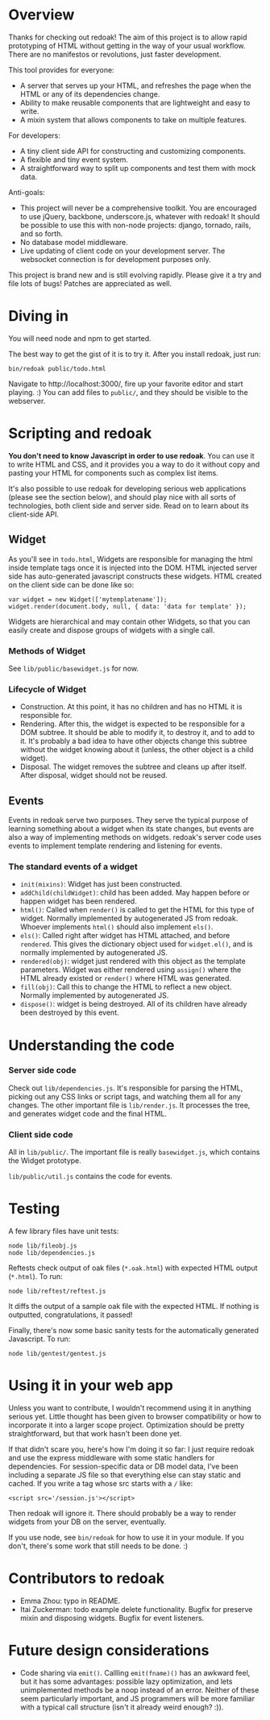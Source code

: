 # Overview

Thanks for checking out redoak! The aim of this project is to allow rapid
prototyping of HTML without getting in the way of your usual workflow.  There
are no manifestos or revolutions, just faster development.

This tool provides for everyone:
- A server that serves up your HTML, and refreshes the page when the HTML or
  any of its dependencies change.
- Ability to make reusable components that are lightweight and easy to write.
- A mixin system that allows components to take on multiple features.

For developers:
- A tiny client side API for constructing and customizing components.
- A flexible and tiny event system.
- A straightforward way to split up components and test them with mock data.

Anti-goals:
- This project will never be a comprehensive toolkit. You are encouraged to use
  jQuery, backbone, underscore.js, whatever with redoak! It should be possible
  to use this with non-node projects: django, tornado, rails, and so forth.
- No database model middleware.
- Live updating of client code on your development server. The websocket
  connection is for development purposes only.

This project is brand new and is still evolving rapidly. Please give it a try
and file lots of bugs! Patches are appreciated as well.

# Diving in

You will need node and npm to get started.

The best way to get the gist of it is to try it. After you install redoak, just
run:

    bin/redoak public/todo.html

Navigate to http://localhost:3000/, fire up your favorite editor and start
playing. :) You can add files to `public/`, and they should be visible to the
webserver.

# Scripting and redoak

__You don't need to know Javascript in order to use redoak__. You can use it to
write HTML and CSS, and it provides you a way to do it without copy and pasting
your HTML for components such as complex list items.

It's also possible to use redoak for developing serious web applications
(please see the section below), and should play nice with all sorts of
technologies, both client side and server side. Read on to learn about its
client-side API.

## Widget

As you'll see in `todo.html`, Widgets are responsible for managing the
html inside template tags once it is injected into the DOM. HTML injected
server side has auto-generated javascript constructs these widgets. HTML
created on the client side can be done like so:

    var widget = new Widget(['mytemplatename']);
    widget.render(document.body, null, { data: 'data for template' });

Widgets are hierarchical and may contain other Widgets, so that you can easily
create and dispose groups of widgets with a single call.

### Methods of Widget

See `lib/public/basewidget.js` for now.

### Lifecycle of Widget

- Construction. At this point, it has no children and has no HTML it is
  responsible for.
- Rendering. After this, the widget is expected to be responsible for a DOM
  subtree. It should be able to modify it, to destroy it, and to add to it.
  It's probably a bad idea to have other objects change this subtree without
  the widget knowing about it (unless, the other object is a child widget).
- Disposal. The widget removes the subtree and cleans up after itself. After
  disposal, widget should not be reused.

## Events

Events in redoak serve two purposes. They serve the typical purpose of learning
something about a widget when its state changes, but events are also a way of
implementing methods on widgets. redoak's server code uses events to implement
template rendering and listening for events.

### The standard events of a widget

- `init(mixins)`: Widget has just been constructed.
- `addChild(childWidget)`: child has been added. May happen before or happen
  widget has been rendered.
- `html()`: Called when `render()` is called to get the HTML for this type of
  widget. Normally implemented by autogenerated JS from redoak. Whoever
  implements `html()` should also implement `els()`.
- `els()`: Called right after widget has HTML attached, and before `rendered`.
  This gives the dictionary object used for `widget.el()`, and is normally
  implemented by autogenerated JS.
- `rendered(obj)`: widget just rendered with this object as the template
  parameters. Widget was either rendered using `assign()` where the HTML
  already existed or `render()` where HTML was generated.
- `fill(obj)`: Call this to change the HTML to reflect a new object.
  Normally implemented by autogenerated JS.
- `dispose()`: widget is being destroyed. All of its children have already been
  destroyed by this event.

# Understanding the code

### Server side code

Check out `lib/dependencies.js`. It's responsible for parsing the HTML, picking
out any CSS links or script tags, and watching them all for any changes. The
other important file is `lib/render.js`. It processes the tree, and generates
widget code and the final HTML.

### Client side code

All in `lib/public/`. The important file is really `basewidget.js`, which
contains the Widget prototype.

`lib/public/util.js` contains the code for events.

# Testing

A few library files have unit tests:

    node lib/fileobj.js
    node lib/dependencies.js

Reftests check output of oak files (`*.oak.html`) with expected HTML output
(`*.html`). To run:

    node lib/reftest/reftest.js

It diffs the output of a sample oak file with the expected HTML. If nothing is
outputted, congratulations, it passed!

Finally, there's now some basic sanity tests for the automatically generated
Javascript. To run:

    node lib/gentest/gentest.js

# Using it in your web app

Unless you want to contribute, I wouldn't recommend using it in anything
serious yet. Little thought has been given to browser compatibility or how to
incorporate it into a larger scope project. Optimization should be pretty
straightforward, but that work hasn't been done yet.

If that didn't scare you, here's how I'm doing it so far: I just require redoak
and use the express middleware with some static handlers for dependencies. For
session-specific data or DB model data, I've been including a separate JS file
so that everything else can stay static and cached. If you write a tag whose
src starts with a `/` like:

    <script src='/session.js'></script>

Then redoak will ignore it. There should probably be a way to render widgets
from your DB on the server, eventually.

If you use node, see `bin/redoak` for how to use it in your module. If you
don't, there's some work that still needs to be done. :)

# Contributors to redoak

- Emma Zhou: typo in README.
- Itai Zuckerman: todo example delete functionality. Bugfix for preserve mixin
  and disposing widgets. Bugfix for event listeners.

# Future design considerations

* Code sharing via `emit()`. Callling `emit(fname)()` has an awkward feel, but
  it has some advantages: possible lazy optimization, and lets unimplemented
  methods be a noop instead of an error. Neither of these seem particularly
  important, and JS programmers will be more familiar with a typical call
  structure (isn't it already weird enough? :)).
